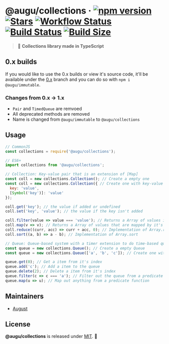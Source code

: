 # @augu/collections · [![npm version](https://badge.fury.io/js/%40augu%2Fcollections.svg)](https://badge.fury.io/js/%40augu%2Fcollections) [![Stars](https://img.shields.io/github/stars/auguwu/collections)](https://github.com/auguwu/collections) [![Workflow Status](https://github.com/auguwu/collections/workflows/ESLint/badge.svg)](https://github.com/auguwu/collections/tree/master/.github/workflows) [![Build Status](https://travis-ci.org/auguwu/collections.svg?branch=master)](https://travis-ci.org/auguwu/collections) [![Build Size](https://img.shields.io/bundlephobia/min/@augu/collections?style=flat-square)](https://github.com/auguwu/collections)

> 📝 **Collections library made in TypeScript**

## 0.x builds
If you would like to use the 0.x builds or view it's source code, it'll be available under the [0.x](https://github.com/auguwu/collections/tree/0.x) branch and you can do so with `npm i @augu/immutable`.

### Changes from 0.x -> 1.x
- `Pair` and `TimedQueue` are remvoed
- All deprecated methods are removed
- Name is changed from `@augu/immutable` to `@augu/collections`

## Usage
```js
// CommonJS
const collections = require('@augu/collections');

// ES6+
import collections from '@augu/collections';

// Collection: Key-value pair that is an extension of [Map]
const coll = new collections.Collection(); // Create a empty one
const coll = new collections.Collection({ // Create one with key-value pairs
  key: 'value',
  [Symbol('key')]: 'value'
}); 

coll.get('key'); // the value if added or undefined
coll.set('key', 'value'); // the value if the key isn't added

coll.filter(value => value === 'value'); // Returns a Array of values if the predicate is true
coll.map(v => v); // Returns a Array of values that are mapped by it's predicate function
coll.reduce((curr, acc) => curr + acc, 0); // Implementation of Array.reduce
coll.sort((a, b) => a - b); // Implementation of Array.sort

// Queue: Queue-based system with a timer extension to do time-based queues
const queue = new collections.Queue(); // Create a empty Queue
const queue = new collections.Queue(['a', 'b', 'c']); // Create one with values being added

queue.get(0); // Get a item from it's index
queue.add('c'); // Add a item to the queue
queue.delete(2); // Delete a item from it's index
queue.filter(c => c === 'a'); // Filter out the queue from a predicate function
queue.map(u => u); // Map out anything from a predicate function
```

## Maintainers
- [August](https://floofy.dev)

## License
**@augu/collections** is released under [MIT](/LICENSE). 💖
